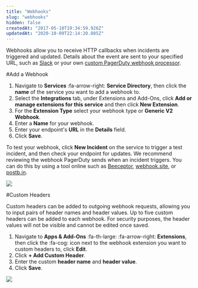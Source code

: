 ```yaml
---
title: "Webhooks"
slug: "webhooks"
hidden: false
createdAt: "2017-05-10T19:34:59.926Z"
updatedAt: "2020-10-09T22:14:20.805Z"
---
```

Webhooks allow you to receive HTTP callbacks when incidents are triggered and updated. Details about the event are sent to your specified URL, such as [Slack](https://www.pagerduty.com/docs/guides/slack-integration-guide/) or your own [custom PagerDuty webhook processor](https://developer.pagerduty.com/docs/webhooks/v2-overview/).

#Add a Webhook

1. Navigate to **Services** :fa-arrow-right: **Service Directory**, then click the **name** of the service you want to add a webhook to.
2. Select the **Integrations** tab, under Extensions and Add-Ons, click **Add or manage extensions for this service** and then click **New Extension**.
3. For the **Extension Type** select your webhook type or **Generic V2 Webhook**.
4. Enter a **Name** for your webhook.
5. Enter your endpoint's **URL** in the **Details** field.
6. Click **Save**.

To test your webhook, click **New Incident** on the service to trigger a test incident, and then check your endpoint for updates. We recommend reviewing the webhook PagerDuty sends when an incident triggers. You can do this by using a tool online such as [Beeceptor](https://beeceptor.com/), [webhook.site](https://webhook.site), or [postb.in](https://postb.in/).

![](https://files.readme.io/9d610c0-webhooks-check-webhook-message.png)

#Custom Headers

Custom headers can be added to outgoing webhook requests, allowing you to input pairs of header names and header values. Up to five custom headers can be added to each webhook. For security purposes, the header values will not be visible and cannot be edited once saved. 

1. Navigate to **Apps & Add-Ons** :fa-th-large: :fa-arrow-right: **Extensions**, then click the :fa-cog: icon next to the webhook extension you want to custom headers to, click **Edit**.
2. Click **+ Add Custom Header**.
3. Enter the custom **header name** and **header value**.
4. Click **Save**.

![](https://files.readme.io/e61f509-webhook-custom-headers.png)

